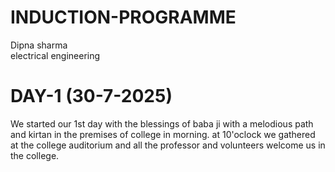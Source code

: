 # INDUCTION-PROGRAMME 
Dipna sharma               
electrical engineering 
# DAY-1 (30-7-2025)


We started our 1st day with the blessings of baba ji with a melodious path and kirtan in the premises of college in morning.
at 10'oclock we gathered at the college auditorium and all the professor and volunteers welcome us in the college.
